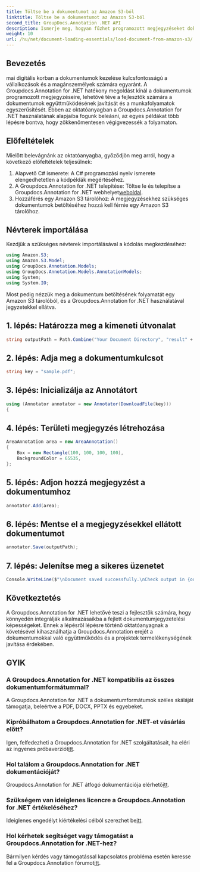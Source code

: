 ```yaml
---
title: Töltse be a dokumentumot az Amazon S3-ból
linktitle: Töltse be a dokumentumot az Amazon S3-ból
second_title: GroupDocs.Annotation .NET API
description: Ismerje meg, hogyan fűzhet programozott megjegyzéseket dokumentumokhoz a Groupdocs.Annotation for .NET segítségével. Lépésről lépésre bemutató útmutató a zökkenőmentes integrációhoz.
weight: 10
url: /hu/net/document-loading-essentials/load-document-from-amazon-s3/
---
```

## Bevezetés
mai digitális korban a dokumentumok kezelése kulcsfontosságú a vállalkozások és a magánszemélyek számára egyaránt. A Groupdocs.Annotation for .NET hatékony megoldást kínál a dokumentumok programozott megjegyzéseire, lehetővé téve a fejlesztők számára a dokumentumok együttműködésének javítását és a munkafolyamatok egyszerűsítését. Ebben az oktatóanyagban a Groupdocs.Annotation for .NET használatának alapjaiba fogunk beleásni, az egyes példákat több lépésre bontva, hogy zökkenőmentesen végigvezessék a folyamaton.
## Előfeltételek
Mielőtt belevágnánk az oktatóanyagba, győződjön meg arról, hogy a következő előfeltételek teljesülnek:
1. Alapvető C# ismerete: A C# programozási nyelv ismerete elengedhetetlen a kódpéldák megértéséhez.
2.  A Groupdocs.Annotation for .NET telepítése: Töltse le és telepítse a Groupdocs.Annotation for .NET webhelyet[weboldal](https://releases.groupdocs.com/annotation/net/).
3. Hozzáférés egy Amazon S3 tárolóhoz: A megjegyzésekhez szükséges dokumentumok betöltéséhez hozzá kell férnie egy Amazon S3 tárolóhoz.

## Névterek importálása
Kezdjük a szükséges névterek importálásával a kódolás megkezdéséhez:

```csharp
using Amazon.S3;
using Amazon.S3.Model;
using GroupDocs.Annotation.Models;
using GroupDocs.Annotation.Models.AnnotationModels;
using System;
using System.IO;
```


Most pedig nézzük meg a dokumentum betöltésének folyamatát egy Amazon S3 tárolóból, és a Groupdocs.Annotation for .NET használatával jegyzetekkel ellátva.
## 1. lépés: Határozza meg a kimeneti útvonalat
```csharp
string outputPath = Path.Combine("Your Document Directory", "result" + Path.GetExtension("input.pdf"));
```
## 2. lépés: Adja meg a dokumentumkulcsot
```csharp
string key = "sample.pdf";
```
## 3. lépés: Inicializálja az Annotátort
```csharp
using (Annotator annotator = new Annotator(DownloadFile(key)))
{
```
## 4. lépés: Területi megjegyzés létrehozása
```csharp
AreaAnnotation area = new AreaAnnotation()
{
    Box = new Rectangle(100, 100, 100, 100),
    BackgroundColor = 65535,
};
```
## 5. lépés: Adjon hozzá megjegyzést a dokumentumhoz
```csharp
annotator.Add(area);
```
## 6. lépés: Mentse el a megjegyzésekkel ellátott dokumentumot
```csharp
annotator.Save(outputPath);
```
## 7. lépés: Jelenítse meg a sikeres üzenetet
```csharp
Console.WriteLine($"\nDocument saved successfully.\nCheck output in {outputPath}.");
```

## Következtetés
A Groupdocs.Annotation for .NET lehetővé teszi a fejlesztők számára, hogy könnyedén integrálják alkalmazásaikba a fejlett dokumentumjegyzetelési képességeket. Ennek a lépésről lépésre történő oktatóanyagnak a követésével kihasználhatja a Groupdocs.Annotation erejét a dokumentumokkal való együttműködés és a projektek termelékenységének javítása érdekében.
## GYIK
### A Groupdocs.Annotation for .NET kompatibilis az összes dokumentumformátummal?
A Groupdocs.Annotation for .NET a dokumentumformátumok széles skáláját támogatja, beleértve a PDF, DOCX, PPTX és egyebeket.
### Kipróbálhatom a Groupdocs.Annotation for .NET-et vásárlás előtt?
 Igen, felfedezheti a Groupdocs.Annotation for .NET szolgáltatásait, ha eléri az ingyenes próbaverziót[itt](https://releases.groupdocs.com/).
### Hol találom a Groupdocs.Annotation for .NET dokumentációját?
 Groupdocs.Annotation for .NET átfogó dokumentációja elérhető[itt](https://tutorials.groupdocs.com/annotation/net/).
### Szükségem van ideiglenes licencre a Groupdocs.Annotation for .NET értékeléséhez?
 Ideiglenes engedélyt kiértékelési célból szerezhet be[itt](https://purchase.groupdocs.com/temporary-license/).
### Hol kérhetek segítséget vagy támogatást a Groupdocs.Annotation for .NET-hez?
 Bármilyen kérdés vagy támogatással kapcsolatos probléma esetén keresse fel a Groupdocs.Annotation fórumot[itt](https://forum.groupdocs.com/c/annotation/10).